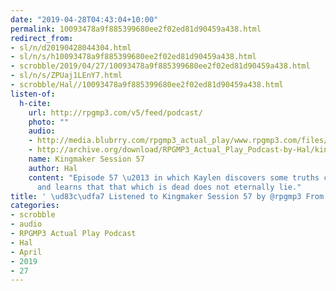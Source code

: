 ```yaml
---
date: "2019-04-28T04:43:04+10:00"
permalink: 10093478a9f885399680ee2f02ed81d90459a438.html
redirect_from:
- sl/n/d20190428044304.html
- sl/n/s/h10093478a9f885399680ee2f02ed81d90459a438.html
- scrobble/2019/04/27/10093478a9f885399680ee2f02ed81d90459a438.html
- sl/n/s/ZPUaj1LEnY7.html
- scrobble/Hal//10093478a9f885399680ee2f02ed81d90459a438.html
listen-of:
  h-cite:
    url: http://rpgmp3.com/v5/feed/podcast/
    photo: ""
    audio:
    - http://media.blubrry.com/rpgmp3_actual_play/www.rpgmp3.com/files/game_recordings/Sugar_Fuelled_Gamers/kingmaker_session_57.mp3
    - http://archive.org/download/RPGMP3_Actual_Play_Podcast-by-Hal/kingmaker_session_57.mp3
    name: Kingmaker Session 57
    author: Hal
    content: "Episode 57 \u2013 in which Kaylen discovers some truths close to home,
      and learns that that which is dead does not eternally lie."
title: ' \ud83c\udfa7 Listened to Kingmaker Session 57 by @rpgmp3 From #RPGMP3ActualPlayPodcast'
categories:
- scrobble
- audio
- RPGMP3 Actual Play Podcast
- Hal
- April
- 2019
- 27
---
```

